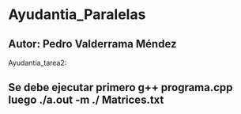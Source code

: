 # Ayudantia_Paralelas
Autor: Pedro Valderrama Méndez
-------------------------------------------------------
Ayudantia_tarea2: 

Se debe ejecutar primero g++ programa.cpp 
luego ./a.out -m ./ Matrices.txt 
-------------------------------------------------------

